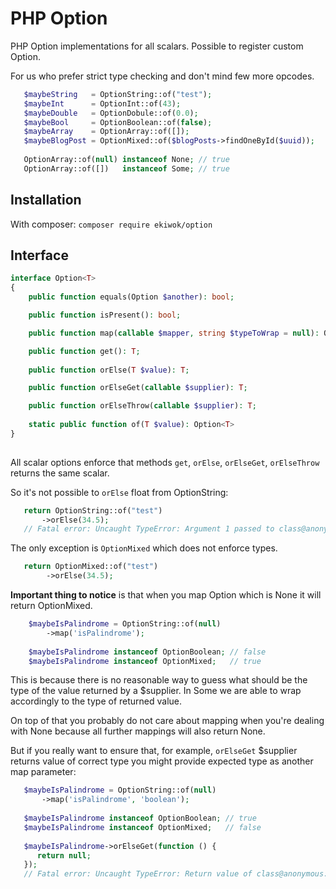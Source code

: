 # PHP Option

PHP Option implementations for all scalars. Possible to register custom Option.

For us who prefer strict type checking and don't mind few more opcodes.

```php
   $maybeString   = OptionString::of("test");
   $maybeInt      = OptionInt::of(43);
   $maybeDouble   = OptionDobule::of(0.0);
   $maybeBool     = OptionBoolean::of(false);
   $maybeArray    = OptionArray::of([]);
   $maybeBlogPost = OptionMixed::of($blogPosts->findOneById($uuid));
   
   OptionArray::of(null) instanceof None; // true
   OptionArray::of([])   instanceof Some; // true
```

## Installation

With composer: `composer require ekiwok/option`

## Interface

```php
interface Option<T>
{
    public function equals(Option $another): bool;

    public function isPresent(): bool;

    public function map(callable $mapper, string $typeToWrap = null): Option;

    public function get(): T;
    
    public function orElse(T $value): T;

    public function orElseGet(callable $supplier): T;

    public function orElseThrow(callable $supplier): T;
    
    static public function of(T $value): Option<T>
}
    
```

All scalar options enforce that methods `get`, `orElse`, `orElseGet`, `orElseThrow` returns the same scalar.

So it's not possible to `orElse` float from OptionString:

```php
   return OptionString::of("test")
       ->orElse(34.5);
   // Fatal error: Uncaught TypeError: Argument 1 passed to class@anonymous::orElse() must be of the type string, float given
``` 

The only exception is `OptionMixed` which does not enforce types.

```php
   return OptionMixed::of("test")
        ->orElse(34.5);
```

**Important thing to notice** is that when you map Option which is None it will return OptionMixed.

```php
    $maybeIsPalindrome = OptionString::of(null)
        ->map('isPalindrome');
    
    $maybeIsPalindrome instanceof OptionBoolean; // false
    $maybeIsPalindrome instanceof OptionMixed;   // true
```

This is because there is no reasonable way to guess what should be the type of the value returned by a $supplier. In Some we are able to wrap accordingly to the type of returned value.

On top of that you probably do not care about mapping when you're dealing with None because all further mappings will also return None.

But if you really want to ensure that, for example, `orElseGet` $supplier returns value of correct type you might provide expected type as another map parameter:

```php
   $maybeIsPalindrome = OptionString::of(null)
       ->map('isPalindrome', 'boolean');
   
   $maybeIsPalindrome instanceof OptionBoolean; // true
   $maybeIsPalindrome instanceof OptionMixed;   // false
   
   $maybeIsPalindrome->orElseGet(function () {
      return null;
   });
   // Fatal error: Uncaught TypeError: Return value of class@anonymous::orElseGet() must be of the type boolean
```


